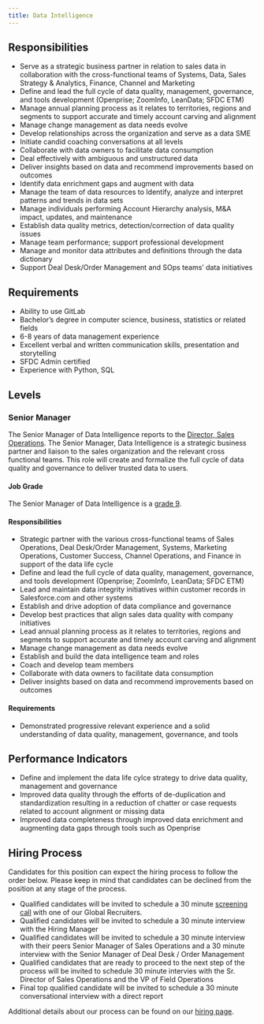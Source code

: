 ```yaml
---
title: Data Intelligence
---
```


## Responsibilities

- Serve as a strategic business partner in relation to sales data in collaboration with the cross-functional teams of Systems, Data, Sales Strategy & Analytics, Finance, Channel and Marketing
- Define and lead the full cycle of data quality, management, governance, and tools development (Openprise; ZoomInfo, LeanData; SFDC ETM)
- Manage annual planning process as it relates to territories, regions and segments to support accurate and timely account carving and alignment
- Manage change management as data needs evolve
- Develop relationships across the organization and serve as a data SME
- Initiate candid coaching conversations at all levels
- Collaborate with data owners to facilitate data consumption
- Deal effectively with ambiguous and unstructured data
- Deliver insights based on data and recommend improvements based on outcomes
- Identify data enrichment gaps and augment with data
- Manage the team of data resources to Identify, analyze and interpret patterns and trends in data sets
- Manage individuals performing Account Hierarchy analysis, M&A impact, updates, and maintenance
- Establish data quality metrics, detection/correction of data quality issues
- Manage team performance; support professional development
- Manage and monitor data attributes and definitions through the data dictionary
- Support Deal Desk/Order Management and SOps teams’ data initiatives

## Requirements

- Ability to use GitLab
- Bachelor’s degree in computer science, business, statistics or related fields
- 6-8 years of data management experience
- Excellent verbal and written communication skills, presentation and storytelling
- SFDC Admin certified
- Experience with Python, SQL

## Levels

### Senior Manager

The Senior Manager of Data Intelligence reports to the [Director, Sales Operations](https://about.gitlab.com/job-families/sales/sales-operations/). The Senior Manager, Data Intelligence is a strategic business partner and liaison to the sales organization and the relevant cross functional teams. This role will create and formalize the full cycle of data quality and governance to deliver trusted data to users.

#### Job Grade

The Senior Manager of Data Intelligence is a [grade 9](https://about.gitlab.com/handbook/total-rewards/compensation/compensation-calculator/#gitlab-job-grades).

#### Responsibilities

- Strategic partner with the various cross-functional teams of Sales Operations, Deal Desk/Order Management, Systems, Marketing Operations, Customer Success, Channel Operations, and Finance in support of the data life cycle
- Define and lead the full cycle of data quality, management, governance, and tools development (Openprise; ZoomInfo, LeanData; SFDC ETM)
- Lead and maintain data integrity initiatives within customer records in Salesforce.com and other systems
- Establish and drive adoption of data compliance and governance
- Develop best practices that align sales data quality with company initiatives
- Lead annual planning process as it relates to territories, regions and segments to support accurate and timely account carving and alignment
- Manage change management as data needs evolve
- Establish and build the data intelligence team and roles
- Coach and develop team members
- Collaborate with data owners to facilitate data consumption
- Deliver insights based on data and recommend improvements based on outcomes

#### Requirements

- Demonstrated progressive relevant experience and a solid understanding of data quality, management, governance, and tools

## Performance Indicators

- Define and implement the data life cylce strategy to drive data quality, management and governance
- Improved data quality through the efforts of de-duplication and standardization resulting in a reduction of chatter or case requests related to account alignment or missing data
- Improved data completeness through improved data enrichment and augmenting data gaps through tools such as Openprise

## Hiring Process

Candidates for this position can expect the hiring process to follow the order below. Please keep in mind that candidates can be declined from the position at any stage of the process.

- Qualified candidates will be invited to schedule a 30 minute [screening call](https://about.gitlab.com/handbook/hiring/interviewing/#screening-call) with one of our Global Recruiters.
- Qualified candidates will be invited to schedule a 30 minute interview with the Hiring Manager
- Qualified candidates will be invited to schedule a 30 minute interview with their peers Senior Manager of Sales Operations and a 30 minute interview with the Senior Manager of Deal Desk / Order Management
- Qualified candidates that are ready to proceed to the next step of the process will be invited to schedule 30 minute intervies with the Sr. Director of Sales Operations and the VP of Field Operations
- Final top qualified candidate will be invited to schedule a 30 minute conversational interview with a direct report

Additional details about our process can be found on our [hiring page](https://about.gitlab.com/handbook/hiring/).


